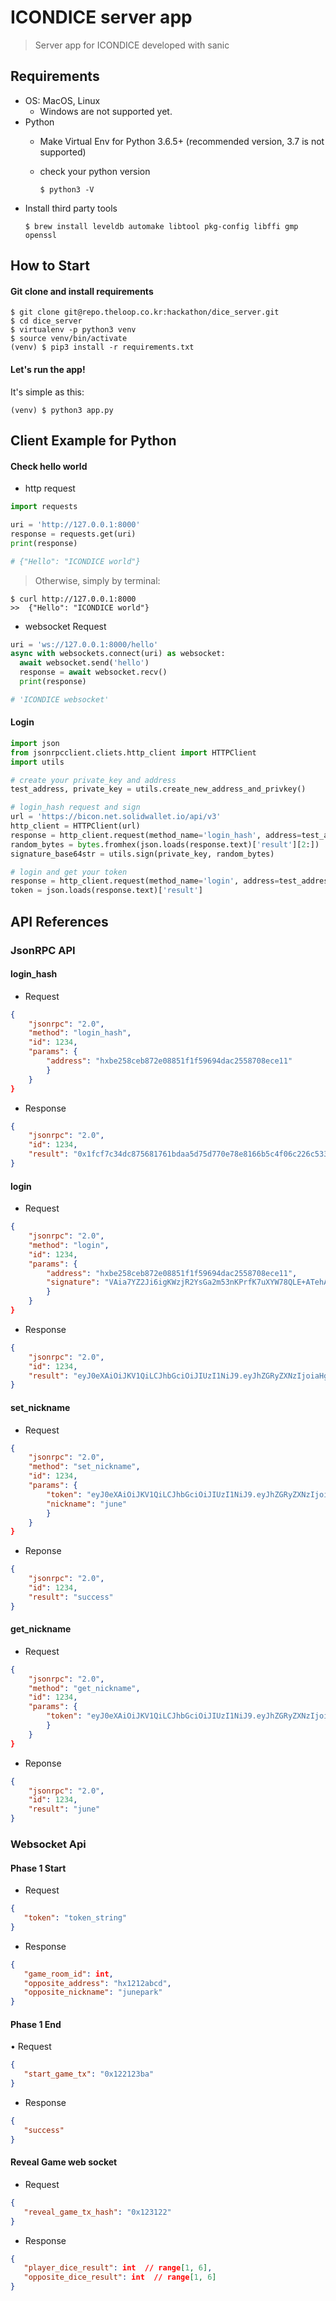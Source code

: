 # ICONDICE server app

> Server app for ICONDICE developed with sanic

## Requirements
* OS: MacOS, Linux
  - Windows are not supported yet.
* Python
  - Make Virtual Env for Python 3.6.5+ (recommended version, 3.7 is not supported)
  - check your python version

    ```
    $ python3 -V
    ```
* Install third party tools
  ```
  $ brew install leveldb automake libtool pkg-config libffi gmp openssl
  ```


## How to Start

#### Git clone and install requirements

```
$ git clone git@repo.theloop.co.kr:hackathon/dice_server.git
$ cd dice_server
$ virtualenv -p python3 venv
$ source venv/bin/activate
(venv) $ pip3 install -r requirements.txt
```

#### Let's run the app!
It's simple as this:

```
(venv) $ python3 app.py
```

## Client Example for Python

#### Check hello world

* http request

```python
import requests

uri = 'http://127.0.0.1:8000'
response = requests.get(uri)
print(response)

# {"Hello": "ICONDICE world"}
```

> Otherwise, simply by terminal:
  
```
$ curl http://127.0.0.1:8000
>>  {"Hello": "ICONDICE world"}
```

* websocket Request

```python
uri = 'ws://127.0.0.1:8000/hello'
async with websockets.connect(uri) as websocket:
  await websocket.send('hello')
  response = await websocket.recv()
  print(response)

# 'ICONDICE websocket'
```

#### Login

```python
import json
from jsonrpcclient.cliets.http_client import HTTPClient
import utils

# create your private_key and address
test_address, private_key = utils.create_new_address_and_privkey()

# login_hash request and sign
url = 'https://bicon.net.solidwallet.io/api/v3'
http_client = HTTPClient(url)
response = http_client.request(method_name='login_hash', address=test_address)
random_bytes = bytes.fromhex(json.loads(response.text)['result'][2:])
signature_base64str = utils.sign(private_key, random_bytes)

# login and get your token
response = http_client.request(method_name='login', address=test_address, signature=signature_base64str)
token = json.loads(response.text)['result']
```


## API References

### JsonRPC API

####  login_hash

* Request

```json
{
    "jsonrpc": "2.0",
    "method": "login_hash",
    "id": 1234,
    "params": {
        "address": "hxbe258ceb872e08851f1f59694dac2558708ece11"
        }
    }
}
```

* Response

```json
{
    "jsonrpc": "2.0",
    "id": 1234,
    "result": "0x1fcf7c34dc875681761bdaa5d75d770e78e8166b5c4f06c226c53300cbe85f57" // random hash to sign
}
```


#### login

* Request

```json
{
    "jsonrpc": "2.0",
    "method": "login",
    "id": 1234,
    "params": {
        "address": "hxbe258ceb872e08851f1f59694dac2558708ece11",
        "signature": "VAia7YZ2Ji6igKWzjR2YsGa2m53nKPrfK7uXYW78QLE+ATehAVZPC40szvAiA6NEU5gCYB4c4qaQzqDh2ugcHgA="  // signed by address's private. base64 encoded
        }
    }
}
```

* Response

```json
{
    "jsonrpc": "2.0",
    "id": 1234,
    "result": "eyJ0eXAiOiJKV1QiLCJhbGciOiJIUzI1NiJ9.eyJhZGRyZXNzIjoiaHg3YjQxMjBmNzRjOTNiNDhmZWQ1OTljM2NiMjJlOGRmOWRlY2RiZThlIn0.X9sR6yIBvOvw7T8wBtUQGRT_CAJWXWgsKzDShH2MYFY" # a jwt token.
}
```

#### set_nickname

* Request

```json
{
    "jsonrpc": "2.0",
    "method": "set_nickname",
    "id": 1234,
    "params": {
        "token": "eyJ0eXAiOiJKV1QiLCJhbGciOiJIUzI1NiJ9.eyJhZGRyZXNzIjoiaHg3YjQxMjBmNzRjOTNiNDhmZWQ1OTljM2NiMjJlOGRmOWRlY2RiZThlIn0.X9sR6yIBvOvw7T8wBtUQGRT_CAJWXWgsKzDShH2MYFY",
        "nickname": "june"
        }
    }
}
```

* Reponse

```json
{
    "jsonrpc": "2.0",
    "id": 1234,
    "result": "success"
}
```

#### get_nickname

* Request

```json
{
    "jsonrpc": "2.0",
    "method": "get_nickname",
    "id": 1234,
    "params": {
        "token": "eyJ0eXAiOiJKV1QiLCJhbGciOiJIUzI1NiJ9.eyJhZGRyZXNzIjoiaHg3YjQxMjBmNzRjOTNiNDhmZWQ1OTljM2NiMjJlOGRmOWRlY2RiZThlIn0.X9sR6yIBvOvw7T8wBtUQGRT_CAJWXWgsKzDShH2MYFY"
        }
    }
}
```

* Reponse

```json
{
    "jsonrpc": "2.0",
    "id": 1234,
    "result": "june"
}
```

### Websocket Api

#### Phase 1 Start

* Request

```json
{
   "token": "token_string"
}
```

* Response

```json
{
   "game_room_id": int,
   "opposite_address": "hx1212abcd",
   "opposite_nickname": "junepark"
}
```

#### Phase 1 End

• Request

```json
{
   "start_game_tx": "0x122123ba"
}
```

* Response

```json
{
   "success"
}
```

#### Reveal Game web socket

* Request

```json
{
   "reveal_game_tx_hash": "0x123122"
}
```

* Response

```json
{
   "player_dice_result": int  // range[1, 6],
   "opposite_dice_result": int  // range[1, 6]
}
```
